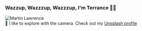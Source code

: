 ### Wazzup, Wazzzup, Wazzzup, I'm Terrance ✌🏾
![Martin Lawrence](https://pbs.twimg.com/tweet_video_thumb/DzfvyV0U0AACgQS.jpg)</br>
    📸 I like to explore with the camera. Check out my [Unsplash profile](https://unsplash.com/@tkr92)
<!--
**terranceraper/terranceraper** is a ✨ _special_ ✨ repository because its `README.md` (this file) appears on your GitHub profile.


-->
